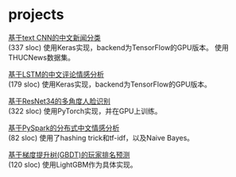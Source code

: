 # projects

[基于text CNN的中文新闻分类](https://github.com/yang-zhou-x/assignments/tree/master/textCNN_text_classification)  
(337 sloc) 使用Keras实现，backend为TensorFlow的GPU版本。 使用THUCNews数据集。

[基于LSTM的中文评论情感分析](https://github.com/yang-zhou-x/assignments/tree/master/lstm_sentiment_analysis)  
(179 sloc) 使用Keras实现，backend为TensorFlow的GPU版本。

[基于ResNet34的多角度人脸识别](https://github.com/yang-zhou-x/assignments/tree/master/resnet34_face_recognition)  
(322 sloc) 使用PyTorch实现，并在GPU上训练。

[基于PySpark的分布式中文情感分析](https://github.com/yang-zhou-x/assignments/tree/master/naiveBayes_sentiment_analysis)  
(82 sloc) 使用了hashing trick和tf-idf，以及Naive Bayes。

[基于梯度提升树(GBDT)的玩家排名预测](https://github.com/yang-zhou-x/assignments/tree/master/lightgbm_regression)  
(120 sloc) 使用LightGBM作为具体实现。

